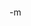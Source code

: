 <object height="350" width="425">
<param name="movie" value="http://www.youtube.com/v/09Zsd858KQs"></param>
<param name="wmode" value="transparent"></param><embed src="http://www.youtube.com/v/09Zsd858KQs" type="application/x-shockwave-flash" wmode="transparent" height="350" width="425"></embed></object>

-m